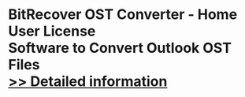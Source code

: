 # BitRecover OST Converter - Home User License<br />Software to Convert Outlook OST Files<br />[>> Detailed information](https://secure.shareit.com/shareit/product.html?productid=300943275&affiliateid=200057808)